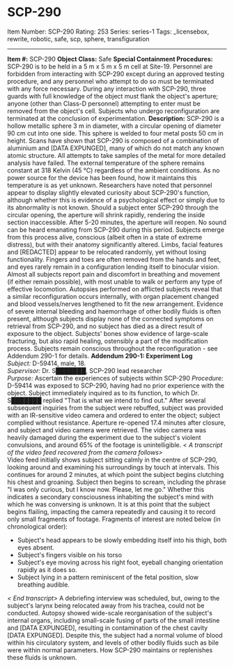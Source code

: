 # SCP-290
Item Number: SCP-290
Rating: 253
Series: series-1
Tags: _licensebox, rewrite, robotic, safe, scp, sphere, transfiguration

---

**Item #:** SCP-290
**Object Class:** Safe
**Special Containment Procedures:** SCP-290 is to be held in a 5 m x 5 m x 5 m cell at Site-19. Personnel are forbidden from interacting with SCP-290 except during an approved testing procedure, and any personnel who attempt to do so must be terminated with any force necessary. During any interaction with SCP-290, three guards with full knowledge of the object must flank the object's aperture; anyone (other than Class-D personnel) attempting to enter must be removed from the object's cell. Subjects who undergo reconfiguration are terminated at the conclusion of experimentation.
**Description:** SCP-290 is a hollow metallic sphere 3 m in diameter, with a circular opening of diameter 90 cm cut into one side. This sphere is welded to four metal posts 50 cm in height. Scans have shown that SCP-290 is composed of a combination of aluminium and [DATA EXPUNGED], many of which do not match any known atomic structure. All attempts to take samples of the metal for more detailed analysis have failed. The external temperature of the sphere remains constant at 318 Kelvin (45 °C) regardless of the ambient conditions. As no power source for the device has been found, how it maintains this temperature is as yet unknown. Researchers have noted that personnel appear to display slightly elevated curiosity about SCP-290's function, although whether this is evidence of a psychological effect or simply due to its abnormality is not known.
Should a subject enter SCP-290 through the circular opening, the aperture will shrink rapidly, rendering the inside section inaccessible. After 5-20 minutes, the aperture will reopen. No sound can be heard emanating from SCP-290 during this period. Subjects emerge from this process alive, conscious (albeit often in a state of extreme distress), but with their anatomy significantly altered. Limbs, facial features and [REDACTED] appear to be relocated randomly, yet without losing functionality. Fingers and toes are often removed from the hands and feet, and eyes rarely remain in a configuration lending itself to binocular vision. Almost all subjects report pain and discomfort in breathing and movement (if either remain possible), with most unable to walk or perform any type of effective locomotion.
Autopsies performed on afflicted subjects reveal that a similar reconfiguration occurs internally, with organ placement changed and blood vessels/nerves lengthened to fit the new arrangement. Evidence of severe internal bleeding and haemorrhage of other bodily fluids is often present, although subjects display none of the connected symptoms on retrieval from SCP-290, and no subject has died as a direct result of exposure to the object. Subjects' bones show evidence of large-scale fracturing, but also rapid healing, ostensibly a part of the modification process. Subjects remain conscious throughout the reconfiguration - see Addendum 290-1 for details.
**Addendum 290-1: Experiment Log**  
_Subject:_ D-59414, male, 18.  
_Supervisor:_ Dr. S███████, SCP-290 lead researcher  
_Purpose:_ Ascertain the experiences of subjects within SCP-290
_Procedure:_ D-59414 was exposed to SCP-290, having had no prior experience with the object. Subject immediately inquired as to its function, to which Dr. S███████ replied "That is what we intend to find out." After several subsequent inquiries from the subject were rebuffed, subject was provided with an IR-sensitive video camera and ordered to enter the object; subject complied without resistance. Aperture re-opened 17.4 minutes after closure, and subject and video camera were retrieved. The video camera was heavily damaged during the experiment due to the subject's violent convulsions, and around 65% of the footage is unintelligible.
_< A transcript of the video feed recovered from the camera follows>_  
Video feed initially shows subject sitting calmly in the centre of SCP-290, looking around and examining his surroundings by touch at intervals. This continues for around 2 minutes, at which point the subject begins clutching his chest and groaning. Subject then begins to scream, including the phrase "I was only curious, but I know now. Please, let me go." Whether this indicates a secondary consciousness inhabiting the subject's mind with which he was conversing is unknown. It is at this point that the subject begins flailing, impacting the camera repeatedly and causing it to record only small fragments of footage.
Fragments of interest are noted below (in chronological order):
  * Subject's head appears to be slowly embedding itself into his thigh, both eyes absent.
  * Subject's fingers visible on his torso
  * Subject's eye moving across his right foot, eyeball changing orientation rapidly as it does so.
  * Subject lying in a pattern reminiscent of the fetal position, slow breathing audible.

_< End transcript>_
A debriefing interview was scheduled, but, owing to the subject's larynx being relocated away from his trachea, could not be conducted. Autopsy showed wide-scale reorganisation of the subject's internal organs, including small-scale fusing of parts of the small intestine and [DATA EXPUNGED], resulting in contamination of the chest cavity [DATA EXPUNGED]. Despite this, the subject had a normal volume of blood within his circulatory system, and levels of other bodily fluids such as bile were within normal parameters. How SCP-290 maintains or replenishes these fluids is unknown.